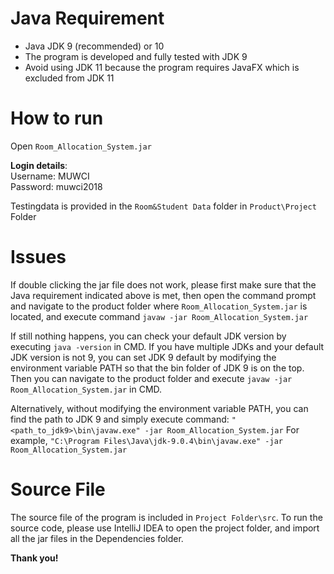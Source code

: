 # Java Requirement
* Java JDK 9 (recommended) or 10
* The program is developed and fully tested with JDK 9
* Avoid using JDK 11 because the program requires JavaFX which is excluded from JDK 11

# How to run
Open `Room_Allocation_System.jar`

__Login details__:\
Username: MUWCI\
Password: muwci2018

Testingdata is provided in the `Room&Student Data` folder in `Product\Project` Folder

# Issues
If double clicking the jar file does not work, 
please first make sure that the Java requirement indicated above is met,
then open the command prompt and navigate to the product folder where `Room_Allocation_System.jar` is located,
and execute command `javaw -jar Room_Allocation_System.jar`

If still nothing happens, you can check your default JDK version by executing `java -version` in CMD.
If you have multiple JDKs and your default JDK version is not 9,
you can set JDK 9 default by modifying the environment variable PATH so that the bin folder of JDK 9 is on the top.
Then you can navigate to the product folder and execute `javaw -jar Room_Allocation_System.jar` in CMD.

Alternatively, without modifying the environment variable PATH,
you can find the path to JDK 9 and simply execute command:
`"<path_to_jdk9>\bin\javaw.exe" -jar Room_Allocation_System.jar`
For example, `"C:\Program Files\Java\jdk-9.0.4\bin\javaw.exe" -jar Room_Allocation_System.jar`

# Source File
The source file of the program is included in `Project Folder\src`.
To run the source code, please use IntelliJ IDEA to open the project folder,
and import all the jar files in the Dependencies folder.

__Thank you!__
